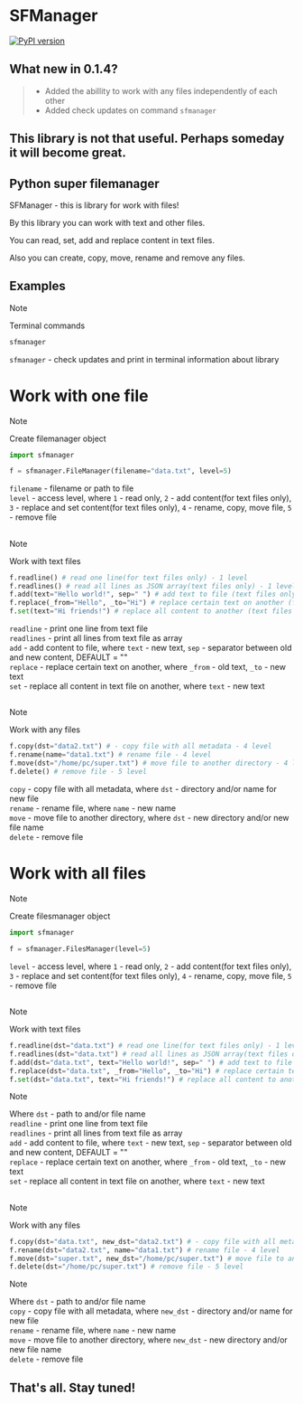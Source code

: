 # SFManager 

[![PyPI version](https://img.shields.io/pypi/v/sfmanager)](https://pypi.org/project/sfmanager/)

## What new in 0.1.4?
> - Added the abillity to work with any files independently of each other
> - Added check updates on command `sfmanager`

## This library is not that useful. Perhaps someday it will become great.

## Python super filemanager

SFManager - this is library for work with files!

By this library you can work with text and other files.

You can read, set, add and replace content in text files.

Also you can create, copy, move, rename and remove any files.

## Examples

> [!NOTE]
> Terminal commands
> ```sh
> sfmanager
> ```
> `sfmanager` - check updates and print in terminal information about library
# Work with one file
> [!NOTE]
> Create filemanager object
> ```python
> import sfmanager
> 
> f = sfmanager.FileManager(filename="data.txt", level=5)
> ```
> `filename` - filename or path to file \
> `level` - access level, where `1` - read only, `2` - add content(for text files only), `3` - replace and set content(for text files only), `4` - rename, copy, move file, `5` - remove file
##
> [!NOTE]
> Work with text files
> ```python
> f.readline() # read one line(for text files only) - 1 level
> f.readlines() # read all lines as JSON array(text files only) - 1 level
> f.add(text="Hello world!", sep=" ") # add text to file (text files only) - 2 level
> f.replace(_from="Hello", _to="Hi") # replace certain text on another (ftext files only) - 3 level
> f.set(text="Hi friends!") # replace all content to another (text files only) - 3 level
> ```
> `readline` - print one line from text file \
> `readlines` - print all lines from text file as array \
> `add` - add content to file, where `text` - new text, `sep` - separator between old and new content, DEFAULT = "" \
> `replace` - replace certain text on another, where `_from` - old text, `_to` - new text \
> `set` - replace all content in text file on another, where `text` - new text
##
> [!NOTE]
> Work with any files
> ```python
> f.copy(dst="data2.txt") # - copy file with all metadata - 4 level
> f.rename(name="data1.txt") # rename file - 4 level
> f.move(dst="/home/pc/super.txt") # move file to another directory - 4 level
> f.delete() # remove file - 5 level
> ```
> `copy` - copy file with all metadata, where `dst` - directory and/or name for new file \
> `rename` - rename file, where `name` - new name \
> `move` - move file to another directory, where `dst` - new directory and/or new file name \
> `delete` - remove file
# Work with all files
> [!NOTE]
> Create filesmanager object
> ```python
> import sfmanager
> 
> f = sfmanager.FilesManager(level=5)
> ```
> `level` - access level, where `1` - read only, `2` - add content(for text files only), `3` - replace and set content(for text files only), `4` - rename, copy, move file, `5` - remove file
##
> [!NOTE]
> Work with text files
> ```python
> f.readline(dst="data.txt") # read one line(for text files only) - 1 level
> f.readlines(dst="data.txt") # read all lines as JSON array(text files only) - 1 level
> f.add(dst="data.txt", text="Hello world!", sep=" ") # add text to file (text files only) - 2 level
> f.replace(dst="data.txt", _from="Hello", _to="Hi") # replace certain text on another (ftext files only) - 3 level
> f.set(dst="data.txt", text="Hi friends!") # replace all content to another (text files only) - 3 level
> ```

> [!NOTE]
> Where `dst` - path to and/or file name \
> `readline` - print one line from text file \
> `readlines` - print all lines from text file as array \
> `add` - add content to file, where `text` - new text, `sep` - separator between old and new content, DEFAULT = "" \
> `replace` - replace certain text on another, where `_from` - old text, `_to` - new text \
> `set` - replace all content in text file on another, where `text` - new text
##
> [!NOTE]
> Work with any files
> ```python
> f.copy(dst="data.txt", new_dst="data2.txt") # - copy file with all metadata - 4 level
> f.rename(dst="data2.txt", name="data1.txt") # rename file - 4 level
> f.move(dst="super.txt", new_dst="/home/pc/super.txt") # move file to another directory - 4 level
> f.delete(dst="/home/pc/super.txt") # remove file - 5 level
> ```

> [!NOTE]
> Where `dst` - path to and/or file name \
> `copy` - copy file with all metadata, where `new_dst` - directory and/or name for new file \
> `rename` - rename file, where `name` - new name \
> `move` - move file to another directory, where `new_dst` - new directory and/or new file name \
> `delete` - remove file

## That's all. Stay tuned!